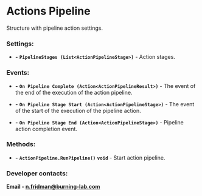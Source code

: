 ﻿# Actions Pipeline

Structure with pipeline action settings.

### Settings:

- **-** **`PipelineStages (List<ActionPipelineStage>)`** - Action stages.

### Events:

- **-** **`On Pipeline Complete (Action<ActionPipelineResult>)`** - The event of the end of the execution of the action pipeline.

- **-** **`On Pipeline Stage Start (Action<ActionPipelineStage>)`** - The event of the start of the execution of the pipeline action.

- **-** **`On Pipeline Stage End (Action<ActionPipelineStage>)`** - Pipeline action completion event.

### Methods:

- **-** **`ActionPipeline.RunPipeline()`** **`void`** - Start action pipeline.

### Developer contacts:

**Email - [n.fridman@burning-lab.com](mailto://n.fridman@burning-lab.com)**